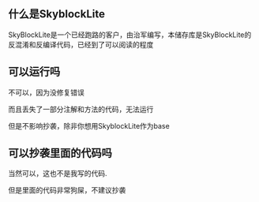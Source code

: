 ## 什么是SkyblockLite

SkyBlockLite是一个已经跑路的客户，由治军编写，本储存库是SkyBlockLite的反混淆和反编译代码，已经到了可以阅读的程度

## 可以运行吗

不可以，因为没修复错误

而且丢失了一部分注解和方法的代码，无法运行

但是不影响抄袭，除非你想用SkyblockLite作为base

## 可以抄袭里面的代码吗

当然可以，这也不是我写的代码.

但是里面的代码非常狗屎，不建议抄袭
